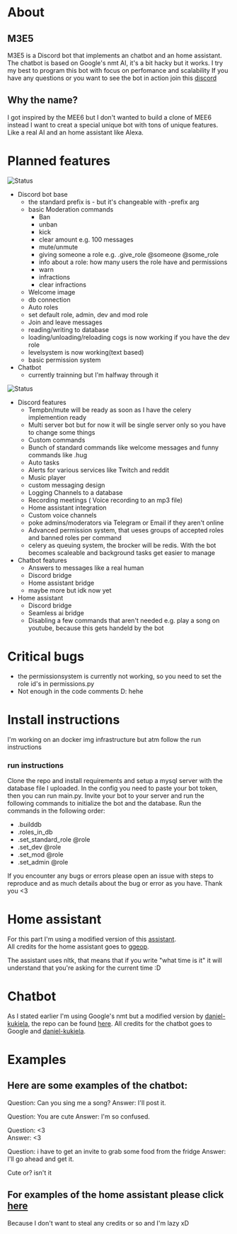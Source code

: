 # About

## M3E5
M3E5 is a Discord bot that implements an chatbot and an home assistant. The chatbot is based on Google's nmt AI, it's a bit hacky but it works. I try my best to program this bot with focus on perfomance and scalability 
If you have any questions or you want to see the bot in action join this [discord](https://discord.gg/GWJ6Jeg)

## Why the name?

I got inspired by the MEE6 but I don't wanted to build a clone of MEE6 instead I want to creat a special unique bot with tons of unique features.<br>
Like a real AI and an home assistant like Alexa.

# Planned features

![Status](https://img.shields.io/badge/status-completed-green.svg)

- Discord bot base
  - the standard prefix is - but it's changeable with -prefix arg 
  - basic Moderation commands
    - Ban
    - unban
    - kick
    - clear amount e.g. 100 messages
    - mute/unmute
    - giving someone a role e.g. .give_role @someone @some_role
    - info about a role: how many users the role have and permissions
    - warn 
    - infractions
    - clear infractions
  - Welcome image
  - db connection
  - Auto roles
  - set default role, admin, dev and mod role
  - Join and leave messages
  - reading/writing to database
  - loading/unloading/reloading cogs is now working if you have the dev role
  - levelsystem is now working(text based)
  - basic permission system
- Chatbot 
  - currently trainning but I'm halfway through it
  

![Status](https://img.shields.io/badge/status-in%20progress-red.svg)

- Discord features
  - Tempbn/mute will be ready as soon as I have the celery implemention ready
  - Multi server bot but for now it will be single server only so you have to change some things
  - Custom commands
  - Bunch of standard commands like welcome messages and funny commands like .hug <name>
  - Auto tasks
  - Alerts for various services like Twitch and reddit
  - Music player
  - custom messaging design 
  - Logging Channels to a database
  - Recording meetings ( Voice recording to an mp3 file)
  - Home assistant integration
  - Custom voice channels 
  - poke admins/moderators via Telegram or Email if they aren't online
  - Advanced permission system, that ueses groups of accepted roles and banned roles per command
  - celery as queuing system, the brocker will be redis. With the bot becomes scaleable and background tasks get easier to manage
- Chatbot features
  - Answers to messages like a real human 
  - Discord bridge 
  - Home assistant bridge
  - maybe more but idk now yet
- Home assistant
  - Discord bridge
  - Seamless ai bridge 
  - Disabling a few commands that aren't needed e.g. play a song on youtube, because this gets handeld by the bot
 
# Critical bugs

  - the permissionsystem is currently not working, so you need to set the role id's in permissions.py
  - Not enough in the code comments D: hehe
  
# Install instructions 
 
 I'm working on an docker img infrastructure but atm follow the run instructions 
 
### run instructions
 
 Clone the repo and install requirements and setup a mysql server with the database file I uploaded. 
 In the config you need to paste your bot token, then you can run main.py. 
 Invite your bot to your server and run the following commands to initialize the bot and the database.
 Run the commands in the following order:
 - .builddb
 - .roles_in_db
 - .set_standard_role @role
 - .set_dev  @role
 - .set_mod  @role
 - .set_admin  @role
 
 If you encounter any bugs or errors please open an issue with steps to reproduce and as much details about the bug or error as you have. Thank you <3
 
# Home assistant

For this part I'm using a modified version of this [assistant](https://github.com/ggeop/Python-ai-assistant).<br> 
All credits for the home assistant goes to [ggeop](https://github.com/ggeop).

The assistant uses nltk, that means that if you write "what time is it" it will understand that you're asking for the current time :D

# Chatbot

As I stated earlier I'm using Google's nmt but a modified version by [daniel-kukiela](https://github.com/daniel-kukiela), the repo can be found [here](https://github.com/daniel-kukiela/nmt-chatbot).
All credits for the chatbot goes to Google and [daniel-kukiela](https://github.com/daniel-kukiela).

# Examples
## Here are some examples of the chatbot:

Question: Can you sing me a song?
Answer: I'll post it.

Question: You are cute
Answer: I'm so confused.

Question: <3<br>
Answer: <3

Question: i have to get an invite to grab some food from the fridge
Answer: I'll go ahead and get it.

Cute or? isn't it

## For examples of the home assistant please click [here](https://github.com/ggeop/Python-ai-assistant)

Because I don't want to steal any credits or so and I'm lazy xD
